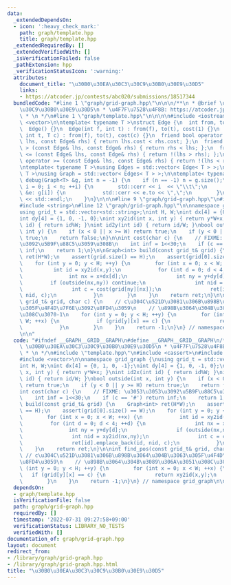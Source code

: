 ```yaml
---
data:
  _extendedDependsOn:
  - icon: ':heavy_check_mark:'
    path: graph/template.hpp
    title: graph/template.hpp
  _extendedRequiredBy: []
  _extendedVerifiedWith: []
  _isVerificationFailed: false
  _pathExtension: hpp
  _verificationStatusIcon: ':warning:'
  attributes:
    document_title: "\u30B0\u30EA\u30C3\u30C9\u30B0\u30E9\u30D5"
    links:
    - https://atcoder.jp/contests/abc020/submissions/18517344
  bundledCode: "#line 1 \"graph/grid-graph.hpp\"\n\n\n/**\n * @brief \u30B0\u30EA\u30C3\
    \u30C9\u30B0\u30E9\u30D5\n * \u4F7F\u7528\u4F8B: https://atcoder.jp/contests/abc020/submissions/18517344\n\
    \ * \n */\n#line 1 \"graph/template.hpp\"\n\n\n\n#include <iostream>\n#include\
    \ <vector>\n\ntemplate< typename T >\nstruct Edge {\n  int from, to;\n  T cost;\n\
    \  Edge() {}\n  Edge(int f, int t) : from(f), to(t), cost(1) {}\n  Edge(int f,\
    \ int t, T c) : from(f), to(t), cost(c) {}\n  friend bool operator < (const Edge&\
    \ lhs, const Edge& rhs) { return lhs.cost < rhs.cost; };\n  friend bool operator\
    \ > (const Edge& lhs, const Edge& rhs) { return rhs < lhs; };\n  friend bool operator\
    \ <= (const Edge& lhs, const Edge& rhs) { return !(lhs > rhs); };\n  friend bool\
    \ operator >= (const Edge& lhs, const Edge& rhs) { return !(lhs < rhs); };\n};\n\
    \ntemplate< typename T >\nusing Edges = std::vector< Edge< T > >;\ntemplate< typename\
    \ T >\nusing Graph = std::vector< Edges< T > >;\n\ntemplate< typename T >\nvoid\
    \ debug(Graph<T> &g, int n = -1) {\n    if (n == -1) n = g.size();\n    for (int\
    \ i = 0; i < n; ++i) {\n        std::cerr << i  << \"\\t\";\n        for (auto\
    \ &e: g[i]) {\n            std::cerr << e.to << \",\";\n        }\n        std::cerr\
    \ << std::endl;\n    }\n}\n\n\n#line 9 \"graph/grid-graph.hpp\"\n#include <cassert>\n\
    #include <string>\n#line 12 \"graph/grid-graph.hpp\"\n\nnamespace grid_graph {\n\
    using grid_t = std::vector<std::string>;\nint H, W;\nint dx[4] = {0, 1, 0, -1};\n\
    int dy[4] = {1, 0, -1, 0};\nint xy2id(int x, int y) { return y*W+x; }\nint id2x(int\
    \ id) { return id%W; }\nint id2y(int id) { return id/W; }\nbool outside(int x,\
    \ int y) {\n    if (x < 0 || x >= W) return true;\n    if (y < 0 || y >= H) return\
    \ true;\n    return false;\n}\n\nint cost(char c) {\n    // FIXME: \u3053\u3053\
    \u3092\u5B9F\u88C5\u3059\u308B\n    int inf = 1<<30;\n    if (c == '#') return\
    \ inf;\n    return 1;\n}\n\nGraph<int> build(const grid_t& grid) {\n    Graph<int>\
    \ ret(H*W);\n    assert(grid.size() == H);\n    assert(grid[0].size() == W);\n\
    \    for (int y = 0; y < H; ++y) {\n        for (int x = 0; x < W; ++x) {\n  \
    \          int id = xy2id(x,y);\n            for (int d = 0; d < 4; ++d) {\n \
    \               int nx = x+dx[d];\n                int ny = y+dy[d];\n       \
    \         if (outside(nx,ny)) continue;\n                int nid = xy2id(nx,ny);\n\
    \                int c = cost(grid[ny][nx]);\n                ret[id].emplace_back(id,\
    \ nid, c);\n            }\n        }\n    }\n    return ret;\n}\n\nint find_pos(const\
    \ grid_t& grid, char c) {\n    // c\u304C\u521D\u3081\u306B\u898B\u3064\u304B\u3063\
    \u305F\u4F4D\u7F6E\u3092\u8FD4\u3059\n    // \u898B\u3064\u304B\u3089\u306A\u3051\
    \u308C\u3070-1\n    for (int y = 0; y < H; ++y) {\n        for (int x = 0; x <\
    \ W; ++x) {\n            if (grid[y][x] == c) {\n                return xy2id(x,y);\n\
    \            }\n        }\n    }\n    return -1;\n}\n} // namespace grid_graph\n\
    \n\n"
  code: "#ifndef __GRAPH__GRID__GRAPH\n#define __GRAPH__GRID__GRAPH\n/**\n * @brief\
    \ \u30B0\u30EA\u30C3\u30C9\u30B0\u30E9\u30D5\n * \u4F7F\u7528\u4F8B: https://atcoder.jp/contests/abc020/submissions/18517344\n\
    \ * \n */\n#include \"template.hpp\"\n#include <cassert>\n#include <string>\n\
    #include <vector>\n\nnamespace grid_graph {\nusing grid_t = std::vector<std::string>;\n\
    int H, W;\nint dx[4] = {0, 1, 0, -1};\nint dy[4] = {1, 0, -1, 0};\nint xy2id(int\
    \ x, int y) { return y*W+x; }\nint id2x(int id) { return id%W; }\nint id2y(int\
    \ id) { return id/W; }\nbool outside(int x, int y) {\n    if (x < 0 || x >= W)\
    \ return true;\n    if (y < 0 || y >= H) return true;\n    return false;\n}\n\n\
    int cost(char c) {\n    // FIXME: \u3053\u3053\u3092\u5B9F\u88C5\u3059\u308B\n\
    \    int inf = 1<<30;\n    if (c == '#') return inf;\n    return 1;\n}\n\nGraph<int>\
    \ build(const grid_t& grid) {\n    Graph<int> ret(H*W);\n    assert(grid.size()\
    \ == H);\n    assert(grid[0].size() == W);\n    for (int y = 0; y < H; ++y) {\n\
    \        for (int x = 0; x < W; ++x) {\n            int id = xy2id(x,y);\n   \
    \         for (int d = 0; d < 4; ++d) {\n                int nx = x+dx[d];\n \
    \               int ny = y+dy[d];\n                if (outside(nx,ny)) continue;\n\
    \                int nid = xy2id(nx,ny);\n                int c = cost(grid[ny][nx]);\n\
    \                ret[id].emplace_back(id, nid, c);\n            }\n        }\n\
    \    }\n    return ret;\n}\n\nint find_pos(const grid_t& grid, char c) {\n   \
    \ // c\u304C\u521D\u3081\u306B\u898B\u3064\u304B\u3063\u305F\u4F4D\u7F6E\u3092\
    \u8FD4\u3059\n    // \u898B\u3064\u304B\u3089\u306A\u3051\u308C\u3070-1\n    for\
    \ (int y = 0; y < H; ++y) {\n        for (int x = 0; x < W; ++x) {\n         \
    \   if (grid[y][x] == c) {\n                return xy2id(x,y);\n            }\n\
    \        }\n    }\n    return -1;\n}\n} // namespace grid_graph\n\n#endif // __GRAPH__GRID__GRAPH"
  dependsOn:
  - graph/template.hpp
  isVerificationFile: false
  path: graph/grid-graph.hpp
  requiredBy: []
  timestamp: '2022-07-31 09:27:58+09:00'
  verificationStatus: LIBRARY_NO_TESTS
  verifiedWith: []
documentation_of: graph/grid-graph.hpp
layout: document
redirect_from:
- /library/graph/grid-graph.hpp
- /library/graph/grid-graph.hpp.html
title: "\u30B0\u30EA\u30C3\u30C9\u30B0\u30E9\u30D5"
---
```

